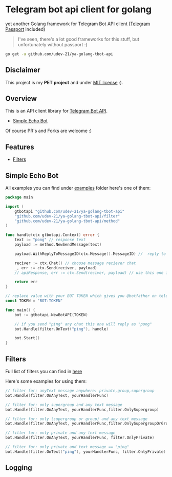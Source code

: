 # Telegram bot api client for golang
yet another Golang framework for Telegram Bot API client ([Telegram Passport](https://core.telegram.org/passport) included)
> I've seen, there's a lot good frameworks for this stuff, but unfortunately without passport :(

```bash
go get -u github.com/udev-21/ya-golang-tbot-api
```


## Disclaimer
This project is my **PET project** and under [MIT license](https://opensource.org/licenses/MIT) :).


## Overview
This is an API client library for [Telegram Bot API](https://core.telegram.org/bots/api).
- [Simple Echo Bot](https://github.com/udev-21/ya-golang-tbot-api#simple-echo-bot)

Of course PR's and Forks are welcome :)

## Features
- [Filters](https://github.com/udev-21/ya-golang-tbot-api#filters)


## Simple Echo Bot
All examples you can find under [examples](https://github.com/udev-21/ya-golang-tbot-api/tree/main/examples) folder here's one of them:
```go
package main

import (
	gtbotapi "github.com/udev-21/ya-golang-tbot-api"
	"github.com/udev-21/ya-golang-tbot-api/filter"
	"github.com/udev-21/ya-golang-tbot-api/method"
)

func handle(ctx gtbotapi.Context) error {
	text := "pong" // response text
	payload := method.NewSendMessage(text)

	payload.WithReplyToMessageID(ctx.Message().MessageID) //  reply to specific message

	reciver := ctx.Chat() // choose message reciever chat
	_, err := ctx.Send(reciver, payload)
	// apiResponse, err := ctx.Send(reciver, payload) // use this one if you need process api response

	return err
}

// replace value with your BOT TOKEN which gives you @botfather on telegram 
const TOKEN = "BOT:TOKEN" 

func main() {
	bot := gtbotapi.NewBotAPI(TOKEN)

	// if you send "ping" any chat this one will reply as "pong"
	bot.Handle(filter.OnText("ping"), handle)

	bot.Start()
}

```


## Filters

Full list of filters you can find in [here](https://github.com/udev-21/ya-golang-tbot-api/tree/main/filter)

Here's some examples for using them:
```go
// filter for: anyText message anywhere: private,group,supergroup
bot.Handle(filter.OnAnyText, yourHandlerFunc)

// filter for: only supergroup and any text message
bot.Handle(filter.OnAnyText, yourHandlerFunc,filter.OnlySupergroup)

// filter for: only (supergroup or group) and any text message
bot.Handle(filter.OnAnyText, yourHandlerFunc,filter.OnlySupergroupOrGroup) 

// filter for: only private and any text message
bot.Handle(filter.OnAnyText, yourHandlerFunc, filter.OnlyPrivate) 

// filter for: only private and text message == "ping"
bot.Handle(filter.OnText("ping"), yourHandlerFunc, filter.OnlyPrivate) 
```


## Logging
